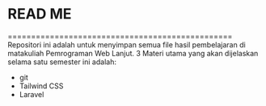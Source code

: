 # READ ME
================================================
Repositori ini adalah untuk menyimpan semua file hasil pembelajaran di matakuliah Pemrograman Web Lanjut. 3 Materi utama yang akan dijelaskan selama satu semester ini adalah:
* git
* Tailwind CSS
* Laravel
  

